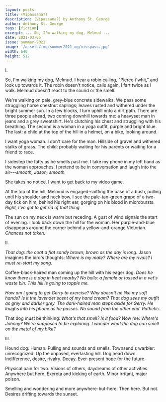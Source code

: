 ```yaml
---
layout: posts
title: (Vipassana?)
description: (Vipassana?) by Anthony St. George
author: Anthony St. George
tags: [fiction]
excerpt: ... So, I'm walking my dog, Melmud ...
date: 2021-03-05
issue: summer-2021
image: '/assets/img/summer2021_og/visspass.jpg'
width: 640
height: 512
---
```


I.

So, I'm walking my dog, Melmud. I hear a robin calling, "Pierce t'whit,"
and look up towards it. The robin doesn't notice, calls again. I fart
twice as I walk. Melmud doesn't react to the sound or the smell.

We're walking on pale, grey-blue concrete sidewalks. We pass some
struggling horse chestnut saplings; leaves rusted and withered under the
bright summer sun. In a few blocks, I turn uphill onto a dirt path.
There are three people ahead, two coming downhill towards me: a heavyset
man in jeans and a grey sweatshirt. He's clutching his chest and
struggling with his breathing. The second is a woman in a yoga outfit,
purple and bright blue. The last: a child at the top of the hill in a
helmet, on a bike, looking around.

I want yoga woman. I don't care for the man. Hillside of gravel and
withered stalks of grass. The child: probably waiting for his parents or
waiting for a friend to race.

I sidestep the fatty as he smells past me. I take my phone in my left
hand as the woman approaches. I pretend to be in conversation and laugh
into the air---*smooth, Jason, smooth.*

She takes no notice. I want to get back to my video game.

At the top of the hill, Melmud is engaged-sniffing the base of a bush,
pulling until his shoulder and neck bow. I see the pale-tan-green grape
of a two-day tick on him, behind his right ear, gorging on his blood in
microbursts. *Right, I've got to get rid of that thing.*

The sun on my neck is warm but receding. A gust of wind signals the
start of evening. I look back down the hill for the woman. Her
purple-and-blue disappears around the corner behind a yellow-and-orange
Victorian. *Chances not taken.*

II.

*That dog: the coat a flat sandy brown; brown as the day is long.* Jason
imagines the bird's thoughts: *Where is my mate? Where are my rivals?*
*I must re-start my song.*

Coffee-black-haired man coming up the hill with his eager dog. *Does he
know there is a dog in heat nearby? No balls: a female or tossed in a
vet's waste bin.* *This hill is going to topple me.*

*How am I going to get Gerry to exercise? Why doesn't he like my soft
hands? Is it the lavender scent of my hand cream? That dog sees my
outfit as grey and darker grey. The dark-haired man steps aside for
Gerry. He laughs into his phone as he passes. No sound from the other
end. Pathetic.*

That dog must be thinking: *What's that smell? Is it food?* Now me:
*Where's Johnny? We're supposed to be exploring. I wonder what the dog
can smell on the metal of my bike?*

III.

Hound dog. Human. Pulling and sounds and smells. Townsend's warbler:
unrecognized. Up the unpaved, everlasting hill. Dog head down.
Indifference, desire, rivalry. Decay. Ever-present hope for the future.

Physical pain for two. Visions of others, daydreams of other activities.
Anywhere but here. Excreta and kicking of earth. Minor irritant, major
poison.

Smelling and wondering and more anywhere-but-here. Then here. But not.
Desires drifting towards the sunset.

